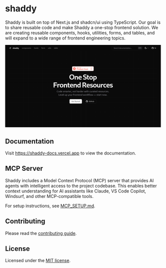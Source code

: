 # shaddy

Shaddy is built on top of Next.js and shadcn/ui using TypeScript. Our goal is to share reusable code and make Shaddy a one-stop frontend solution. We are creating reusable components, hooks, utilities, forms, and tables, and will expand to a wide range of frontend engineering topics.

![hero](image.png)

## Documentation

Visit https://shaddy-docs.vercel.app to view the documentation.

## MCP Server

Shaddy includes a Model Context Protocol (MCP) server that provides AI agents with intelligent access to the project codebase. This enables better context understanding for AI assistants like Claude, VS Code Copilot, Windsurf, and other MCP-compatible tools.

For setup instructions, see [MCP_SETUP.md](./MCP_SETUP.md).

## Contributing

Please read the [contributing guide](./CONTRIBUTING.md).

## License

Licensed under the [MIT license](./LICENSE.md).
